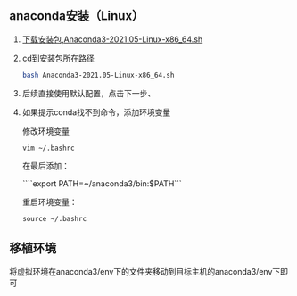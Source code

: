 ## anaconda安装（Linux）

1. <a href="https://repo.anaconda.com/archive/Anaconda3-2021.05-Linux-x86_64.sh">下载安装包,Anaconda3-2021.05-Linux-x86_64.sh</a>

2. cd到安装包所在路径

   ```bash
   bash Anaconda3-2021.05-Linux-x86_64.sh
   ```

3. 后续直接使用默认配置，点击下一步、

4. 如果提示conda找不到命令，添加环境变量

   修改环境变量

   ```vim ~/.bashrc```

   在最后添加：

   ````export PATH=~/anaconda3/bin:$PATH```

   

   重启环境变量：

   ```source ~/.bashrc```

   

## 移植环境 

   将虚拟环境在anaconda3/env下的文件夹移动到目标主机的anaconda3/env下即可



